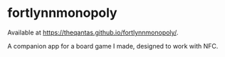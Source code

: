 # fortlynnmonopoly

Available at https://theqantas.github.io/fortlynnmonopoly/.

A companion app for a board game I made, designed to work with NFC.
